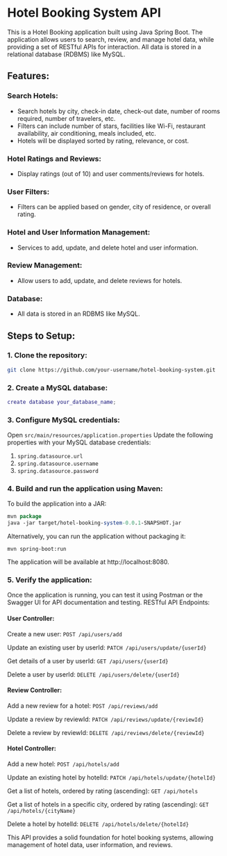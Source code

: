 # Hotel Booking System API

This is a Hotel Booking application built using Java Spring Boot. The application allows users to search, review, and manage hotel data, while providing a set of RESTful APIs for interaction. All data is stored in a relational database (RDBMS) like MySQL.

## Features:

### Search Hotels:
- Search hotels by city, check-in date, check-out date, number of rooms required, number of travelers, etc.
- Filters can include number of stars, facilities like Wi-Fi, restaurant availability, air conditioning, meals included, etc.
- Hotels will be displayed sorted by rating, relevance, or cost.

### Hotel Ratings and Reviews:
- Display ratings (out of 10) and user comments/reviews for hotels.

### User Filters:
- Filters can be applied based on gender, city of residence, or overall rating.

### Hotel and User Information Management:
- Services to add, update, and delete hotel and user information.

### Review Management:
- Allow users to add, update, and delete reviews for hotels.

### Database:
- All data is stored in an RDBMS like MySQL.

## Steps to Setup:

### 1. Clone the repository:
```bash
git clone https://github.com/your-username/hotel-booking-system.git
```
### 2. Create a MySQL database:
```lua
create database your_database_name;
```
### 3. Configure MySQL credentials:
Open ```src/main/resources/application.properties```
Update the following properties with your MySQL database credentials:
1. `spring.datasource.url`
2. `spring.datasource.username`
3. `spring.datasource.password`

### 4. Build and run the application using Maven:
To build the application into a JAR:
```perl
mvn package
java -jar target/hotel-booking-system-0.0.1-SNAPSHOT.jar
```
Alternatively, you can run the application without packaging it:
```arduino
mvn spring-boot:run
```
The application will be available at http://localhost:8080.

### 5. Verify the application:
Once the application is running, you can test it using Postman or the Swagger UI for API documentation and testing.
RESTful API Endpoints:

#### User Controller:
Create a new user:
`POST /api/users/add`

Update an existing user by userId:
`PATCH /api/users/update/{userId}`

Get details of a user by userId:
`GET /api/users/{userId}`

Delete a user by userId:
`DELETE /api/users/delete/{userId}`

#### Review Controller:
Add a new review for a hotel:
`POST /api/reviews/add`

Update a review by reviewId:
`PATCH /api/reviews/update/{reviewId}`

Delete a review by reviewId:
`DELETE /api/reviews/delete/{reviewId}`

#### Hotel Controller:
Add a new hotel:
`POST /api/hotels/add`

Update an existing hotel by hotelId:
`PATCH /api/hotels/update/{hotelId}`

Get a list of hotels, ordered by rating (ascending):
`GET /api/hotels`

Get a list of hotels in a specific city, ordered by rating (ascending):
`GET /api/hotels/{cityName}`

Delete a hotel by hotelId: 
`DELETE /api/hotels/delete/{hotelId}`

This API provides a solid foundation for hotel booking systems, allowing management of hotel data, user information, and reviews.
